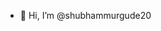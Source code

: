 - 👋 Hi, I’m @shubhammurgude20


<!---
shubhammurgude20/shubhammurgude20 is a ✨ special ✨ repository because its `README.md` (this file) appears on your GitHub profile.
You can click the Preview link to take a look at your changes.
--->
